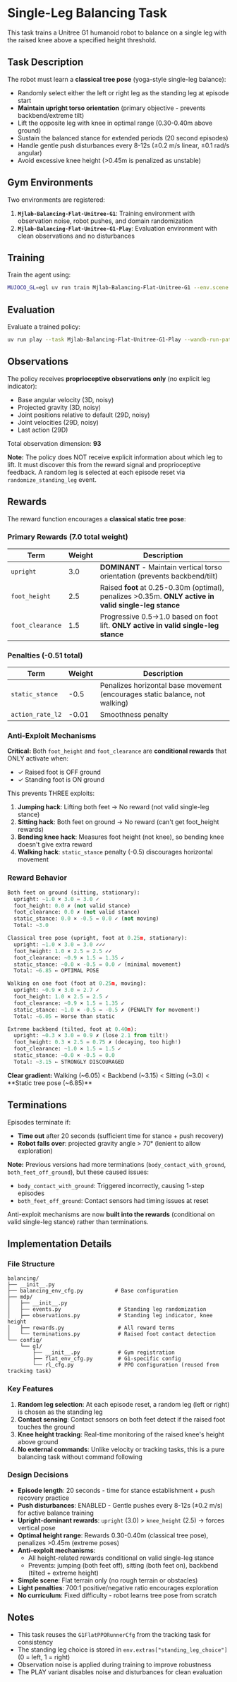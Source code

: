 # Single-Leg Balancing Task

This task trains a Unitree G1 humanoid robot to balance on a single leg with the raised knee above a specified height threshold.

## Task Description

The robot must learn a **classical tree pose** (yoga-style single-leg balance):
- Randomly select either the left or right leg as the standing leg at episode start
- **Maintain upright torso orientation** (primary objective - prevents backbend/extreme tilt)
- Lift the opposite leg with knee in optimal range (0.30-0.40m above ground)
- Sustain the balanced stance for extended periods (20 second episodes)
- Handle gentle push disturbances every 8-12s (±0.2 m/s linear, ±0.1 rad/s angular)
- Avoid excessive knee height (>0.45m is penalized as unstable)

## Gym Environments

Two environments are registered:

1. **`Mjlab-Balancing-Flat-Unitree-G1`**: Training environment with observation noise, robot pushes, and domain randomization
2. **`Mjlab-Balancing-Flat-Unitree-G1-Play`**: Evaluation environment with clean observations and no disturbances

## Training

Train the agent using:

```bash
MUJOCO_GL=egl uv run train Mjlab-Balancing-Flat-Unitree-G1 --env.scene.num-envs 4096
```

## Evaluation

Evaluate a trained policy:

```bash
uv run play --task Mjlab-Balancing-Flat-Unitree-G1-Play --wandb-run-path your-org/mjlab/run-id
```

## Observations

The policy receives **proprioceptive observations only** (no explicit leg indicator):
- Base angular velocity (3D, noisy)
- Projected gravity (3D, noisy)
- Joint positions relative to default (29D, noisy)
- Joint velocities (29D, noisy)
- Last action (29D)

Total observation dimension: **93**

**Note:** The policy does NOT receive explicit information about which leg to lift. It must discover this from the reward signal and proprioceptive feedback. A random leg is selected at each episode reset via `randomize_standing_leg` event.

## Rewards

The reward function encourages a **classical static tree pose**:

### Primary Rewards (7.0 total weight)

| Term | Weight | Description |
|------|--------|-------------|
| `upright` | 3.0 | **DOMINANT** - Maintain vertical torso orientation (prevents backbend/tilt) |
| `foot_height` | 2.5 | Raised **foot** at 0.25-0.30m (optimal), penalizes >0.35m. **ONLY active in valid single-leg stance** |
| `foot_clearance` | 1.5 | Progressive 0.5→1.0 based on foot lift. **ONLY active in valid single-leg stance** |

### Penalties (-0.51 total)

| Term | Weight | Description |
|------|--------|-------------|
| `static_stance` | -0.5 | Penalizes horizontal base movement (encourages static balance, not walking) |
| `action_rate_l2` | -0.01 | Smoothness penalty |

### Anti-Exploit Mechanisms

**Critical:** Both `foot_height` and `foot_clearance` are **conditional rewards** that ONLY activate when:
- ✓ Raised foot is OFF ground  
- ✓ Standing foot is ON ground

This prevents THREE exploits:
1. **Jumping hack**: Lifting both feet → No reward (not valid single-leg stance)
2. **Sitting hack**: Both feet on ground → No reward (can't get foot_height rewards)
3. **Bending knee hack**: Measures foot height (not knee), so bending knee doesn't give extra reward
4. **Walking hack**: `static_stance` penalty (-0.5) discourages horizontal movement

### Reward Behavior

```python
Both feet on ground (sitting, stationary):
  upright: ~1.0 × 3.0 = 3.0 ✓
  foot_height: 0.0 ✗ (not valid stance)
  foot_clearance: 0.0 ✗ (not valid stance)
  static_stance: 0.0 × -0.5 = 0.0 ✓ (not moving)
  Total: ~3.0

Classical tree pose (upright, foot at 0.25m, stationary):
  upright: ~1.0 × 3.0 = 3.0 ✓✓✓
  foot_height: 1.0 × 2.5 = 2.5 ✓✓
  foot_clearance: ~0.9 × 1.5 = 1.35 ✓
  static_stance: ~0.0 × -0.5 = 0.0 ✓ (minimal movement)
  Total: ~6.85 ← OPTIMAL POSE

Walking on one foot (foot at 0.25m, moving):
  upright: ~0.9 × 3.0 = 2.7 ✓
  foot_height: 1.0 × 2.5 = 2.5 ✓
  foot_clearance: ~0.9 × 1.5 = 1.35 ✓
  static_stance: ~1.0 × -0.5 = -0.5 ✗ (PENALTY for movement!)
  Total: ~6.05 ← Worse than static

Extreme backbend (tilted, foot at 0.40m):
  upright: ~0.3 × 3.0 = 0.9 ✗ (lose 2.1 from tilt!)
  foot_height: 0.3 × 2.5 = 0.75 ✗ (decaying, too high!)
  foot_clearance: ~1.0 × 1.5 = 1.5 ✓
  static_stance: ~0.0 × -0.5 = 0.0
  Total: ~3.15 ← STRONGLY DISCOURAGED
```

**Clear gradient:** Walking (~6.05) < Backbend (~3.15) < Sitting (~3.0) < **Static tree pose (~6.85)**

## Terminations

Episodes terminate if:
- **Time out** after 20 seconds (sufficient time for stance + push recovery)
- **Robot falls over**: projected gravity angle > 70° (lenient to allow exploration)

**Note:** Previous versions had more terminations (`body_contact_with_ground`, `both_feet_off_ground`), but these caused issues:
- `body_contact_with_ground`: Triggered incorrectly, causing 1-step episodes
- `both_feet_off_ground`: Contact sensors had timing issues at reset

Anti-exploit mechanisms are now **built into the rewards** (conditional on valid single-leg stance) rather than terminations.

## Implementation Details

### File Structure

```
balancing/
├── __init__.py
├── balancing_env_cfg.py          # Base configuration
├── mdp/
│   ├── __init__.py
│   ├── events.py                  # Standing leg randomization
│   ├── observations.py            # Standing leg indicator, knee height
│   ├── rewards.py                 # All reward terms
│   └── terminations.py            # Raised foot contact detection
└── config/
    └── g1/
        ├── __init__.py            # Gym registration
        ├── flat_env_cfg.py        # G1-specific config
        └── rl_cfg.py              # PPO configuration (reused from tracking task)
```

### Key Features

1. **Random leg selection**: At each episode reset, a random leg (left or right) is chosen as the standing leg
2. **Contact sensing**: Contact sensors on both feet detect if the raised foot touches the ground
3. **Knee height tracking**: Real-time monitoring of the raised knee's height above ground
4. **No external commands**: Unlike velocity or tracking tasks, this is a pure balancing task without command following

### Design Decisions

- **Episode length**: 20 seconds - time for stance establishment + push recovery practice
- **Push disturbances**: ENABLED - Gentle pushes every 8-12s (±0.2 m/s) for active balance training
- **Upright-dominant rewards**: `upright` (3.0) > `knee_height` (2.5) → forces vertical pose
- **Optimal height range**: Rewards 0.30-0.40m (classical tree pose), penalizes >0.45m (extreme poses)
- **Anti-exploit mechanisms**: 
  - All height-related rewards conditional on valid single-leg stance
  - Prevents: jumping (both feet off), sitting (both feet on), backbend (tilted + extreme height)
- **Simple scene**: Flat terrain only (no rough terrain or obstacles)
- **Light penalties**: 700:1 positive/negative ratio encourages exploration
- **No curriculum**: Fixed difficulty - robot learns tree pose from scratch

## Notes

- This task reuses the `G1FlatPPORunnerCfg` from the tracking task for consistency
- The standing leg choice is stored in `env.extras["standing_leg_choice"]` (0 = left, 1 = right)
- Observation noise is applied during training to improve robustness
- The PLAY variant disables noise and disturbances for clean evaluation

